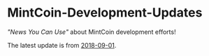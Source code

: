 # MintCoin-Development-Updates
_"News You Can Use"_ about MintCoin development efforts!

The latest update is from [2018-09-01](2018-09-01.md).
